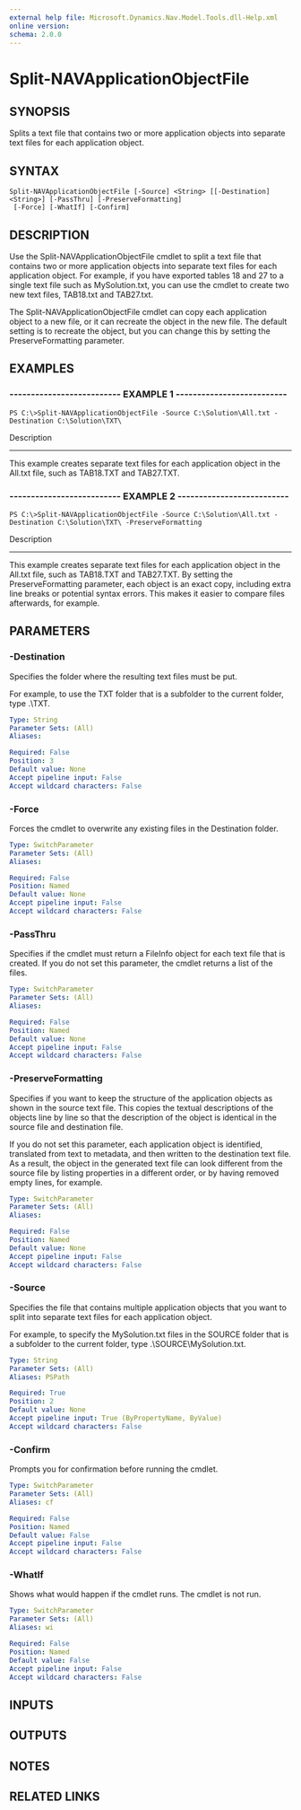 ```yaml
---
external help file: Microsoft.Dynamics.Nav.Model.Tools.dll-Help.xml
online version: 
schema: 2.0.0
---
```


# Split-NAVApplicationObjectFile

## SYNOPSIS
Splits a text file that contains two or more application objects into separate text files for each application object.

## SYNTAX

```
Split-NAVApplicationObjectFile [-Source] <String> [[-Destination] <String>] [-PassThru] [-PreserveFormatting]
 [-Force] [-WhatIf] [-Confirm]
```

## DESCRIPTION
Use the Split-NAVApplicationObjectFile cmdlet to split a text file that contains two or more application objects into separate text files for each application object.
For example, if you have exported tables 18 and 27 to a single text file such as MySolution.txt, you can use the cmdlet to create two new text files, TAB18.txt and TAB27.txt.

The Split-NAVApplicationObjectFile cmdlet can copy each application object to a new file, or it can recreate the object in the new file.
The default setting is to recreate the object, but you can change this by setting the PreserveFormatting parameter.

## EXAMPLES

### -------------------------- EXAMPLE 1 --------------------------
```
PS C:\>Split-NAVApplicationObjectFile -Source C:\Solution\All.txt -Destination C:\Solution\TXT\
```

Description

-----------

This example creates separate text files for each application object in the All.txt file, such as TAB18.TXT and TAB27.TXT.

### -------------------------- EXAMPLE 2 --------------------------
```
PS C:\>Split-NAVApplicationObjectFile -Source C:\Solution\All.txt -Destination C:\Solution\TXT\ -PreserveFormatting
```

Description

-----------

This example creates separate text files for each application object in the All.txt file, such as TAB18.TXT and TAB27.TXT.
By setting the PreserveFormatting parameter, each object is an exact copy, including extra line breaks or potential syntax errors.
This makes it easier to compare files afterwards, for example.

## PARAMETERS

### -Destination
Specifies the folder where the resulting text files must be put.

For example, to use the TXT folder that is a subfolder to the current folder, type .\TXT\.

```yaml
Type: String
Parameter Sets: (All)
Aliases: 

Required: False
Position: 3
Default value: None
Accept pipeline input: False
Accept wildcard characters: False
```

### -Force
Forces the cmdlet to overwrite any existing files in the Destination folder.

```yaml
Type: SwitchParameter
Parameter Sets: (All)
Aliases: 

Required: False
Position: Named
Default value: None
Accept pipeline input: False
Accept wildcard characters: False
```

### -PassThru
Specifies if the cmdlet must return a FileInfo object for each text file that is created.
If you do not set this parameter, the cmdlet returns a list of the files.

```yaml
Type: SwitchParameter
Parameter Sets: (All)
Aliases: 

Required: False
Position: Named
Default value: None
Accept pipeline input: False
Accept wildcard characters: False
```

### -PreserveFormatting
Specifies if you want to keep the structure of the application objects as shown in the source text file.
This copies the textual descriptions of the objects line by line so that the description of the object is identical in the source file and destination file.

If you do not set this parameter, each application object is identified, translated from text to metadata, and then written to the destination text file.
As a result, the object in the generated text file can look different from the source file by listing properties in a different order, or by having removed empty lines, for example.

```yaml
Type: SwitchParameter
Parameter Sets: (All)
Aliases: 

Required: False
Position: Named
Default value: None
Accept pipeline input: False
Accept wildcard characters: False
```

### -Source
Specifies the file that contains multiple application objects that you want to split into separate text files for each application object.

For example, to specify the MySolution.txt files in the SOURCE folder that is a subfolder to the current folder, type .\SOURCE\MySolution.txt.

```yaml
Type: String
Parameter Sets: (All)
Aliases: PSPath

Required: True
Position: 2
Default value: None
Accept pipeline input: True (ByPropertyName, ByValue)
Accept wildcard characters: False
```

### -Confirm
Prompts you for confirmation before running the cmdlet.

```yaml
Type: SwitchParameter
Parameter Sets: (All)
Aliases: cf

Required: False
Position: Named
Default value: False
Accept pipeline input: False
Accept wildcard characters: False
```

### -WhatIf
Shows what would happen if the cmdlet runs.
The cmdlet is not run.

```yaml
Type: SwitchParameter
Parameter Sets: (All)
Aliases: wi

Required: False
Position: Named
Default value: False
Accept pipeline input: False
Accept wildcard characters: False
```

## INPUTS

## OUTPUTS

## NOTES

## RELATED LINKS

